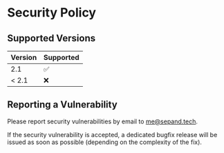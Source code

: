 # Security Policy

## Supported Versions

| Version       | Supported          |
| ------------- | ------------------ |
| 2.1           | :white_check_mark: |
| < 2.1         | :x:                |

## Reporting a Vulnerability

Please report security vulnerabilities by email to [me@sepand.tech](mailto:me@sepand.tech "me@sepand.tech").

If the security vulnerability is accepted, a dedicated bugfix release will be issued as soon as possible (depending on the complexity of the fix).